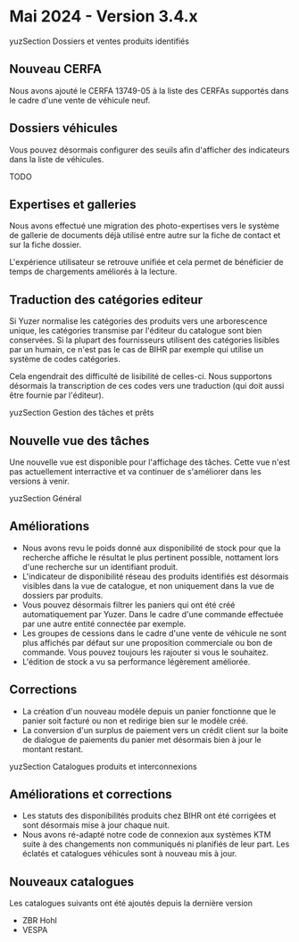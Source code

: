 # Mai 2024 - Version 3.4.x

yuzSection Dossiers et ventes produits identifiés

## Nouveau CERFA

Nous avons ajouté le CERFA 13749-05 à la liste des CERFAs supportés dans le cadre d'une vente de véhicule neuf.

## Dossiers véhicules

Vous pouvez désormais configurer des seuils afin d'afficher des indicateurs dans la liste de véhicules.

TODO

## Expertises et galleries

Nous avons effectué une migration des photo-expertises vers le système de gallerie de documents déjà utilisé entre autre sur la fiche de contact et sur la fiche dossier.

L'expérience utilisateur se retrouve unifiée et cela permet de bénéficier de temps de chargements améliorés à la lecture.

## Traduction des catégories editeur

Si Yuzer normalise les catégories des produits vers une arborescence unique, les catégories transmise par l'éditeur du catalogue sont bien conservées. Si la plupart des fournisseurs utilisent des catégories lisibles par un humain, ce n'est pas le cas de BIHR par exemple qui utilise un système de codes catégories.

Cela engendrait des difficulté de lisibilité de celles-ci. Nous supportons désormais la transcription de ces codes vers une traduction (qui doit aussi être fournie par l'éditeur).

yuzSection Gestion des tâches et prêts

## Nouvelle vue des tâches

Une nouvelle vue est disponible pour l'affichage des tâches. Cette vue n'est pas actuellement interractive et va continuer de s'améliorer dans les versions à venir.

yuzSection Général

## Améliorations

- Nous avons revu le poids donné aux disponibilité de stock pour que la recherche affiche le résultat le plus pertinent possible, nottament lors d'une recherche sur un identifiant produit.
- L'indicateur de disponibilité réseau des produits identifiés est désormais visibles dans la vue de catalogue, et non uniquement dans la vue de dossiers par produits.
- Vous pouvez désormais filtrer les paniers qui ont été créé automatiquement par Yuzer. Dans le cadre d'une commande effectuée par une autre entité connectée par exemple.
- Les groupes de cessions dans le cadre d'une vente de véhicule ne sont plus affichés par défaut sur une proposition commerciale ou bon de commande. Vous pouvez toujours les rajouter si vous le souhaitez.
- L'édition de stock a vu sa performance légèrement améliorée.

## Corrections

- La création d'un nouveau modèle depuis un panier fonctionne que le panier soit facturé ou non et redirige bien sur le modèle créé.
- La conversion d'un surplus de paiement vers un crédit client sur la boite de dialogue de paiements du panier met désormais bien à jour le montant restant.

yuzSection Catalogues produits et interconnexions

## Améliorations et corrections

- Les statuts des disponibilités produits chez BIHR ont été corrigées et sont désormais mise à jour chaque nuit.
- Nous avons ré-adapté notre code de connexion aux systèmes KTM suite à des changements non communiqués ni planifiés de leur part. Les éclatés et catalogues véhicules sont à nouveau mis à jour.

## Nouveaux catalogues

Les catalogues suivants ont été ajoutés depuis la dernière version

- ZBR Hohl
- VESPA
